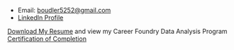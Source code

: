- Email: boudler5252@gmail.com
- [LinkedIn Profile](https://www.linkedin.com/in/haley-bustle-013313256?trk=contact-info)

[Download My Resume](https://github.com/bluenorth52/HBustle/raw/main/BustleHaley%20Resume.docx) and view my Career Foundry Data Analysis Program [Certification of Completion](https://raw.githubusercontent.com/bluenorth52/HBustle/main/Portfolio%20Images/Program%20Certificate.png)
